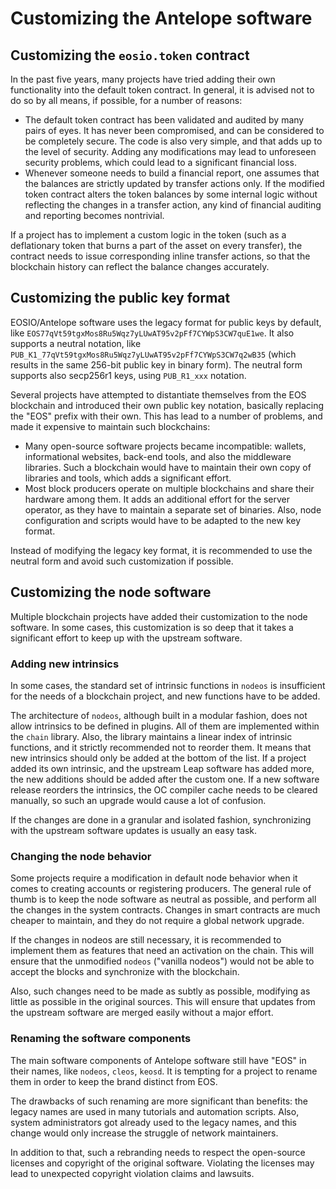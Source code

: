# Customizing the Antelope software

## Customizing the `eosio.token` contract

In the past five years, many projects have tried adding their own functionality into the default token contract. In general, it is advised not to do so by all means, if possible, for a number of reasons:

* The default token contract has been validated and audited by many pairs of eyes. It has never been compromised, and can be considered to be completely secure. The code is also very simple, and that adds up to the level of security. Adding any modifications may lead to unforeseen security problems, which could lead to a significant financial loss.
* Whenever someone needs to build a financial report, one assumes that the balances are strictly updated by transfer actions only. If the modified token contract alters the token balances by some internal logic without reflecting the changes in a transfer action, any kind of financial auditing and reporting becomes nontrivial.

If a project has to implement a custom logic in the token (such as a deflationary token that burns a part of the asset on every transfer), the contract needs to issue corresponding inline transfer actions, so that the blockchain history can reflect the balance changes accurately.

## Customizing the public key format

EOSIO/Antelope software uses the legacy format for public keys by default, like `EOS77qVt59tgxMos8Ru5Wqz7yLUwAT95v2pFf7CYWpS3CW7quE1we`. It also supports a neutral notation, like `PUB_K1_77qVt59tgxMos8Ru5Wqz7yLUwAT95v2pFf7CYWpS3CW7q2wB35` (which results in the same 256-bit public key in binary form). The neutral form supports also secp256r1 keys, using `PUB_R1_xxx` notation. &#x20;

Several projects have attempted to distantiate themselves from the EOS blockchain and introduced their own public key notation, basically replacing the "EOS" prefix with their own. This has lead to a number of problems, and made it expensive to maintain such blockchains:

* Many open-source software projects became incompatible:  wallets, informational websites, back-end tools, and also the middleware libraries. Such a blockchain would have to maintain their own copy of libraries and tools, which adds a significant effort.
* Most block producers operate on multiple blockchains and share their hardware among them. It adds an additional effort for the server operator, as they have to maintain a separate set of binaries. Also, node configuration and scripts would have to be adapted to the new key format.

Instead of modifying the legacy key format, it is recommended to use the neutral form and avoid such customization if possible.

## Customizing the node software

Multiple blockchain projects have added their customization to the node software. In some cases, this customization is so deep that it takes a significant effort to keep up with the upstream software.&#x20;

### Adding new intrinsics

In some cases, the standard set of intrinsic functions in `nodeos` is insufficient for the needs of a blockchain project, and new functions have to be added.&#x20;

The architecture of `nodeos`, although built in a modular fashion, does not allow intrinsics to be defined in plugins. All of them are implemented within the `chain` library. Also, the library maintains a linear index of intrinsic functions, and it strictly recommended not  to reorder them. It means that new intrinsics should only be added at the bottom of the list. If a project added its own intrinsic, and the upstream Leap software has added more, the new additions should be added after the custom one. If a new software release reorders the intrinsics, the OC compiler cache needs to be cleared manually, so such an upgrade would cause a lot of confusion.

If the changes are done in a granular and isolated fashion, synchronizing with the upstream software updates is usually an easy task.

### Changing the node behavior

Some projects require a modification in default node behavior when it comes to creating accounts or registering producers. The general rule of thumb is to keep the node software as neutral as possible, and perform all the changes in the system contracts. Changes in smart contracts are much cheaper to maintain, and they do not require a global network upgrade.

If the changes in nodeos are still necessary, it is recommended to implement them as features that need an activation on the chain. This will ensure that the unmodified `nodeos` ("vanilla nodeos") would not be able to accept the blocks and synchronize with the blockchain.

Also, such changes need to be made as subtly as possible, modifying as little as possible in the original sources. This will ensure that updates from the upstream software are merged easily without a major effort.

### Renaming the software components

The main software components of Antelope software still have "EOS" in their names, like `nodeos`, `cleos`, `keosd`.  It is tempting for a project to rename them in order to keep the brand distinct from EOS.

The drawbacks of such renaming are more significant than benefits: the legacy names are used in many tutorials and automation scripts. Also, system administrators got already  used to the legacy names, and this change would only increase the struggle of network maintainers.

In addition to that, such a rebranding needs to respect the open-source licenses and copyright of the original software. Violating the licenses may lead to unexpected copyright violation claims and lawsuits.&#x20;
